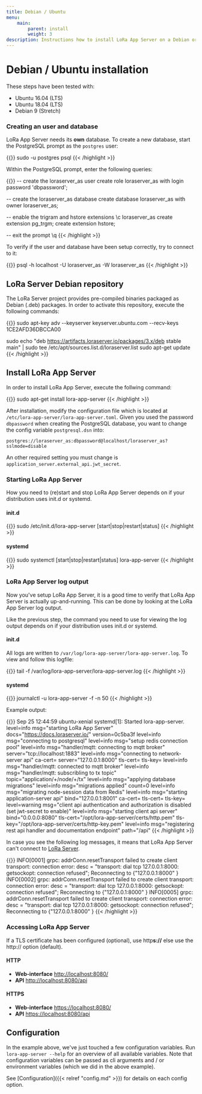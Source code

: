 ```yaml
---
title: Debian / Ubuntu
menu:
    main:
        parent: install
        weight: 3
description: Instructions how to install LoRa App Server on a Debian or Ubuntu based Linux installation.
---
```


# Debian / Ubuntu installation

These steps have been tested with:

* Ubuntu 16.04 (LTS)
* Ubuntu 18.04 (LTS)
* Debian 9 (Stretch)

### Creating an user and database

LoRa App Server needs its **own** database. To create a new database,
start the PostgreSQL prompt as the `postgres` user:

{{<highlight bash>}}
sudo -u postgres psql
{{< /highlight >}}

Within the PostgreSQL prompt, enter the following queries:

{{<highlight sql>}}
-- create the loraserver_as user
create role loraserver_as with login password 'dbpassword';

-- create the loraserver_as database
create database loraserver_as with owner loraserver_as;

-- enable the trigram and hstore extensions
\c loraserver_as
create extension pg_trgm;
create extension hstore;

-- exit the prompt
\q
{{< /highlight >}}

To verify if the user and database have been setup correctly, try to connect
to it:

{{<highlight bash>}}
psql -h localhost -U loraserver_as -W loraserver_as
{{< /highlight >}}

## LoRa Server Debian repository

The LoRa Server project provides pre-compiled binaries packaged as Debian (.deb)
packages. In order to activate this repository, execute the following
commands:

{{<highlight bash>}}
sudo apt-key adv --keyserver keyserver.ubuntu.com --recv-keys 1CE2AFD36DBCCA00

sudo echo "deb https://artifacts.loraserver.io/packages/3.x/deb stable main" | sudo tee /etc/apt/sources.list.d/loraserver.list
sudo apt-get update
{{< /highlight >}}

## Install LoRa App Server

In order to install LoRa App Server, execute the follwing command:

{{<highlight bash>}}
sudo apt-get install lora-app-server
{{< /highlight >}}

After installation, modify the configuration file which is located at
`/etc/lora-app-server/lora-app-server.toml`. Given you used the password `dbpassword` when
creating the PostgreSQL database, you want to change the config variable
`postgresql.dsn` into:

`postgres://loraserver_as:dbpassword@localhost/loraserver_as?sslmode=disable`

An other required setting you must change is `application_server.external_api.jwt_secret`.

### Starting LoRa App Server

How you need to (re)start and stop LoRa App Server depends on if your
distribution uses init.d or systemd.

#### init.d

{{<highlight bash>}}
sudo /etc/init.d/lora-app-server [start|stop|restart|status]
{{< /highlight >}}

#### systemd

{{<highlight bash>}}
sudo systemctl [start|stop|restart|status] lora-app-server
{{< /highlight >}}

### LoRa App Server log output

Now you've setup LoRa App Server, it is a good time to verify that LoRa App
Server is actually up-and-running. This can be done by looking at the LoRa
App Server log output.

Like the previous step, the command you need to use for viewing the
log output depends on if your distribution uses init.d or systemd.

#### init.d

All logs are written to `/var/log/lora-app-server/lora-app-server.log`.
To view and follow this logfile:

{{<highlight bash>}}
tail -f /var/log/lora-app-server/lora-app-server.log
{{< /highlight >}}

#### systemd

{{<highlight bash>}}
journalctl -u lora-app-server -f -n 50
{{< /highlight >}}

Example output:

{{<highlight text>}}
Sep 25 12:44:59 ubuntu-xenial systemd[1]: Started lora-app-server.
level=info msg="starting LoRa App Server" docs="https://docs.loraserver.io/" version=0c5ba3f
level=info msg="connecting to postgresql"
level=info msg="setup redis connection pool"
level=info msg="handler/mqtt: connecting to mqtt broker" server="tcp://localhost:1883"
level=info msg="connecting to network-server api" ca-cert= server="127.0.0.1:8000" tls-cert= tls-key=
level=info msg="handler/mqtt: connected to mqtt broker"
level=info msg="handler/mqtt: subscribling to tx topic" topic="application/+/node/+/tx"
level=info msg="applying database migrations"
level=info msg="migrations applied" count=0
level=info msg="migrating node-session data from Redis"
level=info msg="starting application-server api" bind="127.0.0.1:8001" ca-cert= tls-cert= tls-key=
level=warning msg="client api authentication and authorization is disabled (set jwt-secret to enable)"
level=info msg="starting client api server" bind="0.0.0.0:8080" tls-cert="/opt/lora-app-server/certs/http.pem" tls-key="/opt/lora-app-server/certs/http-key.pem"
level=info msg="registering rest api handler and documentation endpoint" path="/api"
{{< /highlight >}}

In case you see the following log messages, it means that LoRa App Server
can't connect to [LoRa Server](https://docs.loraserver.io/loraserver/).

{{<highlight text>}}
INFO[0001] grpc: addrConn.resetTransport failed to create client transport: connection error: desc = "transport: dial tcp 127.0.0.1:8000: getsockopt: connection refused"; Reconnecting to {"127.0.0.1:8000" <nil>}
INFO[0002] grpc: addrConn.resetTransport failed to create client transport: connection error: desc = "transport: dial tcp 127.0.0.1:8000: getsockopt: connection refused"; Reconnecting to {"127.0.0.1:8000" <nil>}
INFO[0005] grpc: addrConn.resetTransport failed to create client transport: connection error: desc = "transport: dial tcp 127.0.0.1:8000: getsockopt: connection refused"; Reconnecting to {"127.0.0.1:8000" <nil>}
{{< /highlight >}}

### Accessing LoRa App Server

If a TLS certificate has been configured (optional), use http**s://**
else use the http:// option (default).

#### HTTP

* **Web-interface** [http://localhost:8080/](http://localhost:8080/)
* **API** [http://localhost:8080/api](http://localhost:8080/api)

#### HTTPS

* **Web-interface** [https://localhost:8080/](https://localhost:8080/)
* **API** [https://localhost:8080/api](https://localhost:8080/api)

## Configuration

In the example above, we've just touched a few configuration variables.
Run `lora-app-server --help` for an overview of all available variables. Note
that configuration variables can be passed as cli arguments and / or environment
variables (which we did in the above example).

See [Configuration]({{< relref "config.md" >}}) for details on each config option.
